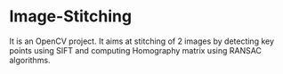 # Image-Stitching
It is an OpenCV project. It aims at stitching of 2 images by detecting key points using SIFT and computing Homography matrix using RANSAC algorithms.
